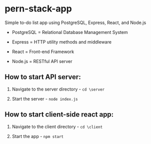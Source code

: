 # pern-stack-app

Simple to-do list app using PostgreSQL, Express, React, and Node.js

- PostgreSQL = Relational Database Management System

- Express = HTTP utility methods and middleware

- React = Front-end Framework

- Node.js = RESTful API server

## How to start API server:

1.  Navigate to the server directory - `cd \server`

2.  Start the server - `node index.js`

## How to start client-side react app:

1. Navigate to the client directory - `cd \client`

2. Start the app - `npm start`
